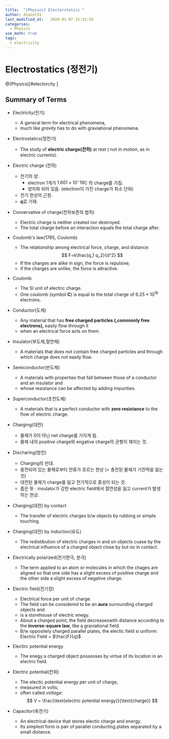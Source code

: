 ```yaml
---
title:  "[Physics] Electorstatics "
author: dsaint31
last_modified_at:   2020-01-07 15:33:59
categories: 
  - Physics
use_math: true
tags: 
  - electricity 
---
```


# Electrostatics (정전기)
@(Physics)[#electorcity ]

## Summary of Terms

* Electricity(전기)
   * A general term for electrical phenomena,
   * much like *gravity* has to do with graviational phenomena.

* Electrostatics(정전기)
   * The study of **electric charge(전하)** at rest ( not *in motion*, as in electric currents).

* Electric charge (전하)
   * 전기의 양.
      * electron 1개가 $1.601 \times 10^-19$C 의 charge를 가짐.
      * 양자화 되어 있음. (electron이 가진 charge가 최소 단위)
   * 전기 현상의 근원.
   * **q**로 기재. 

* Convervative of charge(전하보존의 법칙)
   * Electric charge is neither created nor destroyed.
   * The total charge before an interaction equals the total charge after.

* Coulomb's law(1785, Coulomb)
   * The relationship among electrical force, charge, and distance:
   $$
F=k\frac{q_1 q_2}{d^2}
$$
   * If the charges are alike in sign, the force is repulsive;
   * if the charges are unlike, the force is attractive.

* Coulomb
   * The SI unit of electric charge.
   * One coulomb (symbol **C**) is equal to the total charge of $6.25 \times 10^{18}$ electrons.

* Conductor(도체)
   * Any material that has **free charged particles (,commonly free electrons),** easily flow through it
   * when an electrical force acts on them.

* Insulator(부도체,절연체)
   * A materials that does not contain free charged particles and through which charge does not easily flow.

* Semiconductor(반도체)
   * A materials with properties that fall between those of a conductor and an insulator and 
   * whose resistance can be affected by adding impurities.

* Superconductor(초전도체)
   * A materials that is a perfect conductor with **zero resistance** to the flow of electric charge.

* Charging(대전)
   * 물체가 0이 아닌 net charge를 가지게 됨.
   * 물체 내의 positive charge와 engative charge의 균형이 깨지는 것.

* Discharing(방전)
   * Charging의 반대.
   * 충전되어 있는 물체로부터 전류가 흐르는 현상 (= 충전된 물체가 기전력을 잃는 것)
   * 대전된 물체가 charge를 잃고 전기적으로 중성이 되는 것.
   * 좁은 뜻 : insulator가 강한 electric field에서 절연성을 잃고 current가 발생하는 현상.

* Charging(대전) by contact
   * The transfer of electric charges b/w objects by rubbing or simple touching.

* Charging(대전) by induction(유도)
   * The redistibution of electric charges in and on objects cuase by the electrical influence of a charged object close by but no in contact.

* Electrically polarized(전기편극, 분극)
   * The term applied to an atom or molecules in which the chages are aligned so that one side has a slight excess of positive charge and the other side a slight excess of negative charge.

* Electric field(전기장)
   * Electrical force per unit of charge.
   * The field can be considered to be an **aura** surrounding charged objects and
   * is a storehouse of electric enegy.
   * About a charged point, the field decreaseswith distance according to the **inverse-square law**, like a graviational field.
   * B/w oppositely charged parallel plates, the electic field si uniform: Electric Field = $\frac{F}{q}$

* Electirc potential energy
   * The enegy a charged object possesses by virtue of its location in an electric field.

* Electric potential(전위)
   * The electic potential energy per unit of charge,
   * measured in volts;
   * often called *voltage*:
   $$
V = \frac{\text{electric potential energy}}{\text{charge}}
$$

* Capacitor(축전기)
   * An electrical device that stores electic charge and energy.
   * Its simplest form is pair of parallel conducting plates separated by a small distance.
